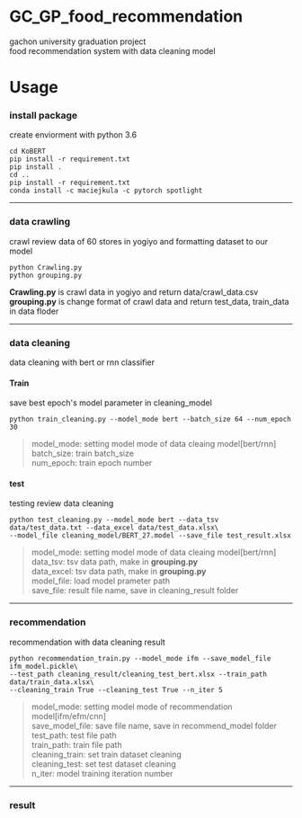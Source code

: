 # GC_GP_food_recommendation
gachon university graduation project   
food recommendation system with data cleaning model

# Usage   

### install package  
create enviorment with python 3.6

    cd KoBERT
    pip install -r requirement.txt   
    pip install .   
    cd ..   
    pip install -r requirement.txt   
    conda install -c maciejkula -c pytorch spotlight

***
### data crawling
crawl review data of 60 stores in yogiyo and formatting dataset to our model

    python Crawling.py
    python grouping.py

__Crawling.py__ is crawl data in yogiyo and return data/crawl_data.csv   
__grouping.py__ is change format of crawl data and return test_data, train_data in data floder

***
### data cleaning
data cleaning with bert or rnn classifier   
#### Train   
save best epoch's model parameter in cleaning_model   

    python train_cleaning.py --model_mode bert --batch_size 64 --num_epoch 30   
    
>model_mode: setting model mode of data cleaing model[bert/rnn]   
>batch_size: train batch_size   
>num_epoch: train epoch number   
   
#### test   
testing review data cleaning   

    python test_cleaning.py --model_mode bert --data_tsv data/test_data.txt --data_excel data/test_data.xlsx\    
    --model_file cleaning_model/BERT_27.model --save_file test_result.xlsx 

>model_mode: setting model mode of data cleaing model[bert/rnn]     
>data_tsv: tsv data path, make in __grouping.py__   
>data_excel: tsv data path, make in __grouping.py__   
>model_file: load model prameter path   
>save_file: result file name, save in cleaning_result folder   
***
### recommendation
recommendation with data cleaning result   

    python recommendation_train.py --model_mode ifm --save_model_file ifm_model.pickle\
    --test_path cleaning_result/cleaning_test_bert.xlsx --train_path data/train_data.xlsx\
    --cleaning_train True --cleaning_test True --n_iter 5
    
>model_mode: setting model mode of recommendation model[ifm/efm/cnn]      
>save_model_file: save file name, save in recommend_model folder   
>test_path: test file path   
>train_path: train file path   
>cleaning_train: set train dataset cleaning   
>cleaning_test: set test dataset cleaning   
>n_iter: model training iteration number   
***
### result
